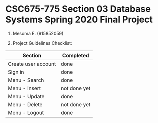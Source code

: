 # CSC675-775 Section 03 Database Systems Spring 2020 Final Project

1. Mesoma E. (915852059)

2. Project Guidelines Checklist:


| Section                  | Completed     |
| ------------------------ | ------------- |
| Create user account      |  done   |
| Sign in         |  done   |
| Menu - Search                 |  done   |
| Menu - Insert           | not done yet  |
| Menu - Update           |  done   |
| Menu - Delete           | not done yet  |
| Menu - Logout           |  done   |


